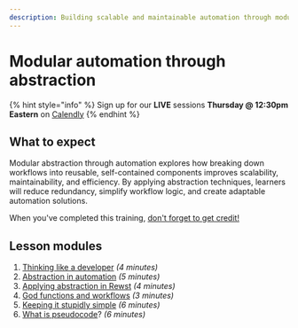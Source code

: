 ```yaml
---
description: Building scalable and maintainable automation through modular design.
---
```


# Modular automation through abstraction

{% hint style="info" %}
Sign up for our **LIVE** sessions **Thursday @ 12:30pm** **Eastern** on [Calendly](https://calendly.com/cluck-u/rewst-204)
{% endhint %}

## What to expect

Modular abstraction through automation explores how breaking down workflows into reusable, self-contained components improves scalability, maintainability, and efficiency. By applying abstraction techniques, learners will reduce redundancy, simplify workflow logic, and create adaptable automation solutions.

When you've completed this training, [don't forget to get credit!](https://app.rewst.io/form/01914838-dbdb-7d72-ba21-1070334b2811)

## Lesson modules

1. [Thinking like a developer](thinking-like-a-developer.md) _(4 minutes)_
2. [Abstraction in automation](abstraction-in-automation.md) _(5 minutes)_
3. [Applying abstraction in Rewst](applying-abstraction-in-rewst.md) _(4 minutes)_
4. [God functions and workflows](god-functions-and-workflows.md) _(3 minutes)_
5. [Keeping it stupidly simple](keeping-it-stupidly-simple.md) _(6 minutes)_
6. [What is pseudocode](what-is-pseudocode.md)? _(6 minutes)_

